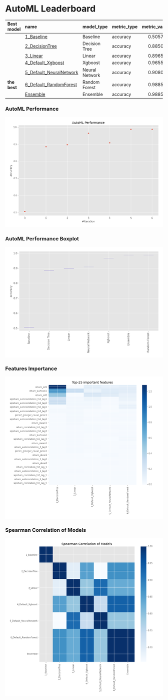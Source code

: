 # AutoML Leaderboard

| Best model   | name                                                         | model_type     | metric_type   |   metric_value |   train_time |
|:-------------|:-------------------------------------------------------------|:---------------|:--------------|---------------:|-------------:|
|              | [1_Baseline](1_Baseline/README.md)                           | Baseline       | accuracy      |       0.505747 |         9.27 |
|              | [2_DecisionTree](2_DecisionTree/README.md)                   | Decision Tree  | accuracy      |       0.885057 |        13.2  |
|              | [3_Linear](3_Linear/README.md)                               | Linear         | accuracy      |       0.896552 |        12.39 |
|              | [4_Default_Xgboost](4_Default_Xgboost/README.md)             | Xgboost        | accuracy      |       0.965517 |        12.69 |
|              | [5_Default_NeuralNetwork](5_Default_NeuralNetwork/README.md) | Neural Network | accuracy      |       0.908046 |        11.12 |
| **the best** | [6_Default_RandomForest](6_Default_RandomForest/README.md)   | Random Forest  | accuracy      |       0.988506 |        15.58 |
|              | [Ensemble](Ensemble/README.md)                               | Ensemble       | accuracy      |       0.988506 |         0.2  |

### AutoML Performance
![AutoML Performance](ldb_performance.png)

### AutoML Performance Boxplot
![AutoML Performance Boxplot](ldb_performance_boxplot.png)

### Features Importance
![features importance across models](features_heatmap.png)



### Spearman Correlation of Models
![models spearman correlation](correlation_heatmap.png)

